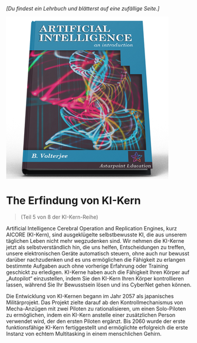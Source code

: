 *[Du findest ein Lehrbuch und blätterst auf eine zufällige Seite.]*

![KI Lehrbuch](/resources/lore/textbookAI440.png)
# The Erfindung von KI-Kern
> (Teil 5 von 8 der KI-Kern-Reihe)

Artificial Intelligence Cerebral Operation and Replication Engines, kurz AICORE (KI-Kern), sind ausgeklügelte selbstbewusste KI, die aus unserem täglichen Leben nicht mehr wegzudenken sind. Wir nehmen die KI-Kerne jetzt als selbstverständlich hin, die uns helfen, Entscheidungen zu treffen, unsere elektronischen Geräte automatisch steuern, ohne auch nur bewusst darüber nachzudenken und es uns ermöglichen die Fähigkeit zu erlangen bestimmte Aufgaben auch ohne vorherige Erfahrung oder Training geschickt zu erledigen. KI-Kerne haben auch die Fähigkeit Ihren Körper auf „Autopilot“ einzustellen, indem Sie den KI-Kern Ihren Körper kontrollieren lassen, während Sie Ihr Bewusstsein lösen und ins CyberNet gehen können.  

Die Entwicklung von KI-Kernen begann im Jahr 2057 als japanisches Militärprojekt. Das Projekt zielte darauf ab den Kontrollmechanismus von Mecha-Anzügen mit zwei Piloten zu rationalisieren, um einen Solo-Piloten zu ermöglichen, indem ein KI-Kern anstelle einer zusätzlichen Person verwendet wird, der den ersten Piloten ergänzt. Bis 2060 wurde der erste funktionsfähige KI-Kern fertiggestellt und ermöglichte erfolgreich die erste Instanz von echtem Multitasking in einem menschlichen Gehirn.  

